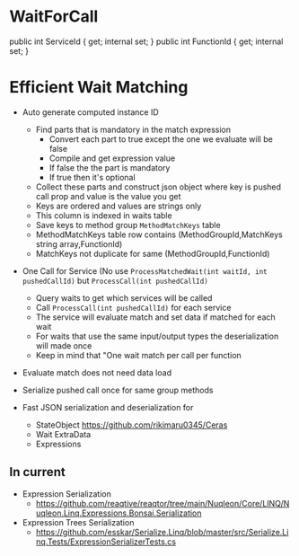 ﻿# WaitForCall
public int ServiceId { get; internal set; }
public int FunctionId { get; internal set; }

# Efficient Wait Matching
* Auto generate computed instance ID
	* Find parts that is mandatory in the match expression
		* Convert each part to true except the one we evaluate will be false
		* Compile and get expression value
		* If false the the part is mandatory
		* If true then it's optional
	* Collect these parts and construct json object where key is pushed call prop and value is the value you get
	* Keys are ordered and values are strings only
	* This column is indexed in waits table
	* Save keys to method group `MethodMatchKeys` table
	* MethodMatchKeys table row contains (MethodGroupId,MatchKeys string array,FunctionId)
	* MatchKeys not duplicate for same (MethodGroupId,FunctionId)
* One Call for Service (No use `ProcessMatchedWait(int waitId, int pushedCallId)` but `ProcessCall(int pushedCallId)`
	* Query waits to get which services will be called
	* Call `ProcessCall(int pushedCallId)` for each service
	* The service will evaluate match and set data if matched for each wait
	* For waits that use the same input/output types the deserialization will made once
	* Keep in mind that "One wait match per call per function
* Evaluate match does not need data load
* Serialize pushed call once for same group methods



* Fast JSON serialization and deserialization for
	* StateObject https://github.com/rikimaru0345/Ceras
	* Wait ExtraData
	* Expressions







## In current
* Expression Serialization
	* https://github.com/reaqtive/reaqtor/tree/main/Nuqleon/Core/LINQ/Nuqleon.Linq.Expressions.Bonsai.Serialization
* Expression Trees Serialization
	* https://github.com/esskar/Serialize.Linq/blob/master/src/Serialize.Linq.Tests/ExpressionSerializerTests.cs

